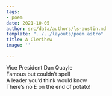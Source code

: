 ```yaml
---
tags:
- poem
date: 2021-10-05
author: src/data/authors/ls-austin.md
template: "../../layouts/poem.astro"
title: A Clerihew
image: ''

---
```

Vice President Dan Quayle  
Famous but couldn’t spell  
A leader you’d think would know  
There’s no E on the end of potato!